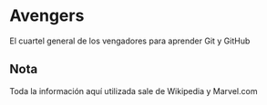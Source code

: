 # Avengers

El cuartel general de los vengadores para aprender Git y GitHub

## Nota
Toda la información aquí utilizada sale de Wikipedia y Marvel.com
